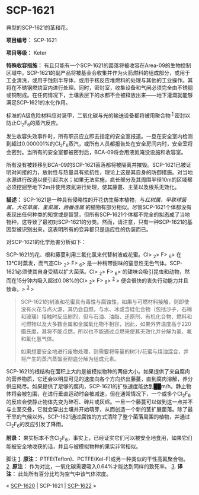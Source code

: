 # SCP-1621
                        




典型的SCP-1621的茎和花。



**项目编号：**  SCP-1621

**项目等级：**  Keter

**特殊收容措施：**  有且只能有一个SCP-1621的菌落将被收容在Area-09的生物控制区域中。SCP-1621的副产品将被基金会收集并作为火箭燃料的组成部分，或用于工业清洗，或用于蚀刻半导体，或用于核反应堆燃料的处理与其他的工业操作。其将在不锈钢燃烧室内进行处理。同时，密封室，收集设备和气闸必须完全由不锈钢或铜制成。在任何情况下，土壤表层下的水都不会被释放出来——地下灌溉就能够满足SCP-1621的水化作用。

标准的A级危险材料应对装甲，二氧化碳与光的输送设备都将被用聚合物<sup class='footnoteref'>
 <a shape='rect' class='footnoteref' id='footnoteref-1' href='javascript:;' onclick='WIKIDOT.page.utils.scrollToReference(&apos;footnote-1&apos;)'>1</a>
</sup>密封以防止Cl<sub>2</sub>F<sub>6</sub>的蒸汽反应。

发生收容失效事件时，所有职员应立即去指定的安全室报道。一旦在安全室内检测到超过0.000001%的Cl<sub>2</sub>F<sub>6</sub>蒸汽，或所有人员都报告处在安全房间内时，安全室将会密封。当所有的安全室都被密封后，BCA-09将会用液氮淹没设施和收容室。

所有没有被转移到BCA-09的SCP-1621菌落都将被隔离并摧毁。SCP-1621已被证明对间接的力，放射性与热量具有抵抗性，理论上这是其自身的防御措施。对当地水源进行改道以便引起洪水；如果无法实施，疯长部分及其周围半径10m的区域都必须挖掘至地下2m并使用液氮进行处理，使其藤蔓、主茎以及根系无效化。

**描述：**  SCP-1621是一种具有侵略性的开花仿生藤本植物，与*红树属，甲联球菌属，大花草属，堇菜属，西番莲属* 的植物有部分相似。尽管SCP-1621个体都没有表现出任何种类的知觉或是智慧，但所有SCP-1621个体都不完全的拟态成了当地物种，这导致了最初对SCP-1621的分类。然而，请注意，只有一种SCP-1621的基因型被识别出来，这表明所有的变异都只是适应性的伪装而已。

对SCP-1621的化学危害分析如下：


SCP-1621的花、根和藤蔓利用三氟化氯来代替树液或花蜜。Cl> <sub>2</sub>> F> <sub>6</sub>> 在13℃时蒸发，而气态Cl> <sub>2</sub>> F> <sub>6</sub>> 是一种稍带甜味的窒息性无色气体。SCP-1621必须使其自身受精以扩大菌落。Cl> <sub>2</sub>> F> <sub>6</sub>> 的甜味会吸引昆虫和动物，然而在15分钟内吸入超过0.08%的Cl> <sub>2</sub>> F> <sub>6</sub>> <sup class='footnoteref'>
 <a shape='rect' class='footnoteref' id='footnoteref-2' href='javascript:;' onclick='WIKIDOT.page.utils.scrollToReference(&apos;footnote-2&apos;)'>2</a>
</sup>>  便会很快的丧失行动能力并且致命。> <sup class='footnoteref'>
 <a shape='rect' class='footnoteref' id='footnoteref-3' href='javascript:;' onclick='WIKIDOT.page.utils.scrollToReference(&apos;footnote-3&apos;)'>3</a>
</sup>> 
> SCP-1621的树液和花蜜具有毒性与腐蚀性，如果与可燃材料接触，则即使没有火花与点火源，其仍会自燃，与水、冰或含硅化合物（包括沙子，石棉和玻璃）接触时反应剧烈，但与石油、油脂、还原剂、有机化合物、燃料和可燃物以及大多数金属和金属氧化物不相容，因此，如果外界温度高于220摄氏度，其将不能点燃，所以也不能通过点燃来使其无效化并分解为氯、氟和氟化氢气体。
> 
> 如果想要安全地进行废物处理，则需要将等量的树汁/花蜜与煤油混合，并将产生的蒸汽蒸馏至彻底分解为组成元素。
> 

SCP-1621的根结构在面积上大约是被模拟物种的两倍大小。如果提供了来自腐肉的营养物质，它还会以明显可见的速度向各个方向挤出藤蔓，直到腐肉溶解，养分供应耗尽。如果提供了足够的腐肉，SCP-1621的扩张速度能达到██m/h。静止物体将会被包围，在进行垂直运动时会被减速，但在通常情况下，一个或多个Cl<sub>2</sub>F<sub>6</sub>的反应会使静止物体先变为碎石、碎片或灰烬。一旦一个藤蔓可以做到这一点并不与主茎交叠，它就会穿出土壤并开始萌芽，从而创造一个新的茎扩展菌落。除了最干旱的气候以外，SCP-1621通过腐蚀的方式清除了整个菌落周围的植物，并通过Cl<sub>2</sub>F<sub>6</sub>的反应引发了降雨。

**附录：**  果实标本不含Cl<sub>2</sub>F<sub>6</sub>，事实上，已经证实它们可以被安全地食用，如果它们能被安全地收获的话，并且与被模拟物种的果实非常相似。


脚注
<a shape='rect' href='javascript:;' onclick='WIKIDOT.page.utils.scrollToReference(&apos;footnoteref-1&apos;)'>1</a>. **原注：** PTFE(Teflon)、PCTFE(Kel-F)或另一种类似的干性高氟聚合物。
<a shape='rect' href='javascript:;' onclick='WIKIDOT.page.utils.scrollToReference(&apos;footnoteref-2&apos;)'>2</a>. **原注：** 作为对比，一氧化碳需要吸入0.64%才能达到同样的致死率。
<a shape='rect' href='javascript:;' onclick='WIKIDOT.page.utils.scrollToReference(&apos;footnoteref-3&apos;)'>3</a>. **译注：** 此处所有百分比均为空气中该气体浓度。



« [SCP-1620](/scp-1620) | SCP-1621 | [SCP-1622](/scp-1622) »





                    